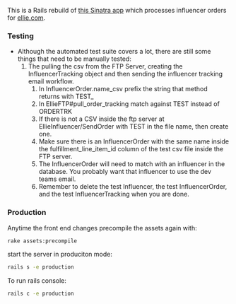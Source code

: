 This is a Rails rebuild of [this Sinatra app](https://github.com/FLWallace105/influencer_order_processing "this influencer order processing app") which processes influencer orders for [ellie.com](https://www.ellie.com/ "ellie.com").

### Testing
- Although the automated test suite covers a lot, there are still some things that need to be manually tested:
	1. The pulling the csv from the FTP Server, creating the InfluencerTracking object and then sending the influencer tracking email workflow.
		1. In InfluencerOrder.name_csv prefix the string that method returns with TEST_
		2. In EllieFTP#pull_order_tracking match against TEST instead of ORDERTRK
		3. If there is not a CSV inside the ftp server at EllieInfluencer/SendOrder with TEST in the file name, then create one.
		4. Make sure there is an InfluencerOrder with the same name inside the fulfillment_line_item_id column of the test csv file inside the FTP server.
		5. The InfluencerOrder will need to match with an influencer in the database. You probably want that influencer to use the dev teams email.
		6. Remember to delete the test Influencer, the test InfluencerOrder, and the test InfluencerTracking when you are done.

### Production
Anytime the front end changes precompile the assets again with:
```sh
rake assets:precompile
```
start the server in produciton mode:
```sh
rails s -e production
```
To run rails console:
```sh
rails c -e production
```
